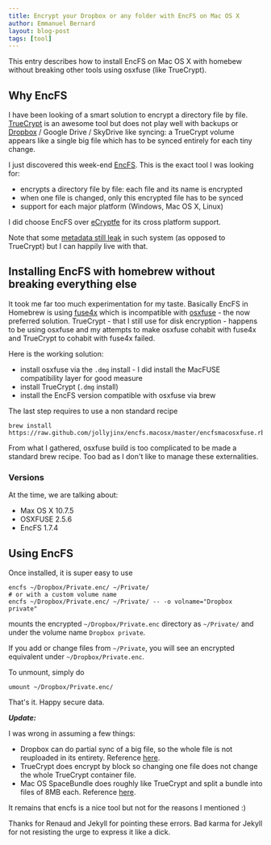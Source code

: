 ```yaml
---
title: Encrypt your Dropbox or any folder with EncFS on Mac OS X
author: Emmanuel Bernard
layout: blog-post
tags: [tool]
---
```

This entry describes how to install EncFS on Mac OS X with homebew without
breaking other tools using osxfuse (like TrueCrypt).


## Why EncFS

I have been looking of a smart solution to encrypt a directory file by file.
[TrueCrypt](http://www.truecrypt.org) is an awesome tool but does not play 
well with backups or [Dropbox](http://db.tt/U63QbWK) / Google Drive / SkyDrive like syncing: a TrueCrypt
volume appears like a single big file which has to be synced entirely for
each tiny change.

I just discovered this week-end [EncFS](http://en.wikipedia.org/wiki/EncFS). This
is the exact tool I was looking for:

- encrypts a directory file by file: each file and its name is encrypted
- when one file is changed, only this encrypted file has to be synced
- support for each major platform (Windows, Mac OS X, Linux)

I did choose EncFS over [eCryptfe](http://ecryptfs.org) for its cross platform support.

Note that some [metadata still
leak](http://en.wikipedia.org/wiki/EncFS#Disadvantages) in such system (as
opposed to TrueCrypt) but I can happily live with that.

## Installing EncFS with homebrew without breaking everything else

It took me far too much experimentation for my taste. Basically EncFS in
Homebrew is using [fuse4x](http://fuse4x.github.io) which is incompatible with
[osxfuse](http://osxfuse.github.io) - the now preferred solution. TrueCrypt - that
I still use for disk encryption - happens to be using osxfuse and my attempts to
make osxfuse cohabit with fuse4x and TrueCrypt to cohabit with fuse4x failed.

Here is the working solution:

- install osxfuse via the `.dmg` install - I did install the MacFUSE compatibility layer for good measure
- install TrueCrypt (`.dmg` install)
- install the EncFS version compatible with osxfuse via brew

The last step requires to use a non standard recipe

    brew install https://raw.github.com/jollyjinx/encfs.macosx/master/encfsmacosxfuse.rb

From what I gathered, osxfuse build is too complicated to be made a standard
brew recipe. Too bad as I don't like to manage these externalities.

### Versions

At the time, we are talking about:

- Max OS X 10.7.5
- OSXFUSE 2.5.6
- EncFS 1.7.4

## Using EncFS

Once installed, it is super easy to use

    encfs ~/Dropbox/Private.enc/ ~/Private/
    # or with a custom volume name
    encfs ~/Dropbox/Private.enc/ ~/Private/ -- -o volname="Dropbox private"

mounts the encrypted `~/Dropbox/Private.enc` directory as `~/Private/` and
under the volume name `Dropbox private`.

If you add or change files from `~/Private`, you will see an encrypted equivalent under
`~/Dropbox/Private.enc`.

To unmount, simply do

    umount ~/Dropbox/Private.enc/

That's it. Happy secure data.

_**Update:**_

I was wrong in assuming a few things:

* Dropbox can do partial sync of a big file, so the whole file is not reuploaded
  in its entirety. Reference [here](http://serverfault.com/questions/52861/how-does-dropbox-version-upload-large-files).
* TrueCrypt does encrypt by block so changing one file does not change the whole TrueCrypt container file.
* Mac OS SpaceBundle does roughly like TrueCrypt and split a bundle into files of 8MB each.
  Reference [here](http://crucialsecurityblog.harris.com/tag/sparsebundle/).

It remains that encfs is a nice tool but not for the reasons I mentioned :)

Thanks for Renaud and Jekyll for pointing these errors.
Bad karma for Jekyll for not resisting the urge to express it like a dick.
